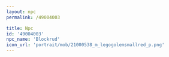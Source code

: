 ```yaml
---
layout: npc
permalink: /49004003

title: Npc
id: '49004003'
npc_name: 'Blockrud'
icon_url: 'portrait/mob/21000538_m_legogolemsmallred_p.png'
---
```

